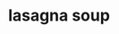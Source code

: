---
id: 59a1a895698fdc0011390eb7
servings: 8
notes:
directions: '. sauté meat in a large pot over medium-high heat until browned
 about five minutes. adding oil to the pan wasn’t necessary because the sausage gives off enough fat on its own.
2. add the onions and garlic to the pot and cook until the onions have softened
 about five minutes.
3. stir in the dried oregano
 crushed red pepper and the tomato paste. cook the tomato paste until it has browned slightly and evenly coated the meat and onions
 3-4 minutes.
4. add in the diced tomatoes
 bay leaves and chicken broth
 then turn down the heat to medium-low and simmer 30 minutes.
5. crank the heat back up to medium-high and bring to a boil before adding the pasta. cook until al dente according to the package directions (probably 8-10 minutes).
6. while the pasta is cooking
 mix the ricotta
 parmesan and pepper together in a little bowl.
7. once the pasta is al dente
 spoon a little of the ricotta mixture in each serving bowl
 then ladle the soup over. sprinkle with chopped basil and the shredded mozzarella.
*note:  if you’re not eating all of the soup right away
 you might want to cook the pasta separately and add it to each bowl when you serve it so the noodles don’t soak up too much of the broth. pasta will keep absorbing liquid as long as it’s available
 so you’ll find that the leftovers the next day will have turned into more pasta than soup.'
ingredients: '1-1/2 lbs italian sausage
3 cups chopped onions (about 1 1/2 large onions)
4 garlic cloves
 minced
2 tsp dried oregano
1/2 tsp crushed red pepper flakes
2 tbsp tomato paste
28 oz petite-diced tomatoes
2 bay leaves
6 cups chicken stock
8 oz fusilli pasta
1/2 cup finely chopped fresh basil leaves
salt and freshly ground black pepper
 to taste (i didn’t add any salt because the sausage
 tomatoes
 broth and cheese were salty enough )

8 oz. ricotta
1/2 c. grated parmesan cheese
pinch of freshly ground pepper
2 cups mozzarella cheese - grated'
rating: 4
ease: intermediate

category: main course
href: 'https://tiphero.com/lasagna-soup/'
totalTime:
cookTime:
prepTime:
title: lasagna soup
path: /lasagna-soup
---